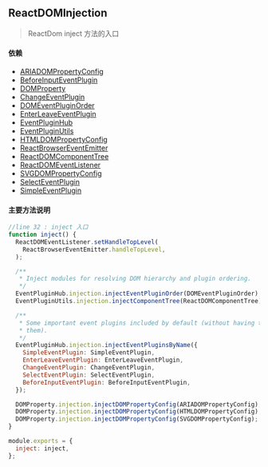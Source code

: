 ## <span id="reactdominjection">ReactDOMInjection</span>
> ReactDom inject 方法的入口
#### 依赖
* [ARIADOMPropertyConfig](#ariadompropertyconfig)
* [BeforeInputEventPlugin](#beforeinputeventplugin)
* [DOMProperty](#domproperty)
* [ChangeEventPlugin](#changeeventplugin)
* [DOMEventPluginOrder](#domeventpluginorder)
* [EnterLeaveEventPlugin](#enterleaveeventplugin)
* [EventPluginHub](#eventpluginhub)
* [EventPluginUtils](#eventpluginutils)
* [HTMLDOMPropertyConfig](#htmldompropertyconfig)
* [ReactBrowserEventEmitter](#reactbrowsereventemitter)
* [ReactDOMComponentTree](#reactdomcomponenttree)
* [ReactDOMEventListener](#reactdomeventlistener)
* [SVGDOMPropertyConfig](#svgdompropertyconfig)
* [SelectEventPlugin](#selecteventplugin)
* [SimpleEventPlugin](#simpleeventplugin)

#### 主要方法说明
```javascript
//line 32 : inject 入口
function inject() {
  ReactDOMEventListener.setHandleTopLevel(
    ReactBrowserEventEmitter.handleTopLevel,
  );

  /**
   * Inject modules for resolving DOM hierarchy and plugin ordering.
   */
  EventPluginHub.injection.injectEventPluginOrder(DOMEventPluginOrder);
  EventPluginUtils.injection.injectComponentTree(ReactDOMComponentTree);

  /**
   * Some important event plugins included by default (without having to require
   * them).
   */
  EventPluginHub.injection.injectEventPluginsByName({
    SimpleEventPlugin: SimpleEventPlugin,
    EnterLeaveEventPlugin: EnterLeaveEventPlugin,
    ChangeEventPlugin: ChangeEventPlugin,
    SelectEventPlugin: SelectEventPlugin,
    BeforeInputEventPlugin: BeforeInputEventPlugin,
  });

  DOMProperty.injection.injectDOMPropertyConfig(ARIADOMPropertyConfig);
  DOMProperty.injection.injectDOMPropertyConfig(HTMLDOMPropertyConfig);
  DOMProperty.injection.injectDOMPropertyConfig(SVGDOMPropertyConfig);
}

module.exports = {
  inject: inject,
};
```